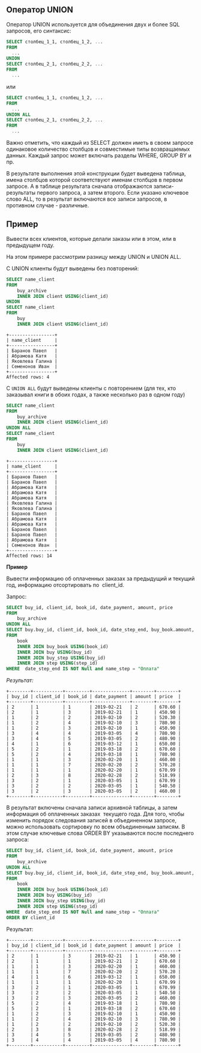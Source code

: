 ## Оператор UNION

Оператор UNION используется для объединения двух и более SQL запросов, его синтаксис:
```SQL
SELECT столбец_1_1, столбец_1_2, ...
FROM 
  ...
UNION
SELECT столбец_2_1, столбец_2_2, ...
FROM 
  ...
```
или

```SQL
SELECT столбец_1_1, столбец_1_2, ...
FROM 
  ...
UNION ALL
SELECT столбец_2_1, столбец_2_2, ...
FROM 
  ...
```

Важно отметить, что каждый из SELECT должен иметь в своем запросе одинаковое количество столбцов и  совместимые типы возвращаемых данных. Каждый запрос может включать разделы WHERE, GROUP BY и пр.

В результате выполнения этой конструкции будет выведена таблица, имена столбцов которой соответствуют именам столбцов в первом запросе. А в таблице результата сначала отображаются записи-результаты первого запроса, а затем второго. Если указано ключевое слово ALL, то в результат включаются все записи запросов, в противном случае - различные.

## Пример

Вывести всех клиентов, которые делали заказы или в этом, или в предыдущем году.

На этом примере рассмотрим разницу между UNION и UNION ALL.

С UNION клиенты будут выведены без повторений:
```SQL
SELECT name_client
FROM 
    buy_archive
    INNER JOIN client USING(client_id)
UNION
SELECT name_client
FROM 
    buy 
    INNER JOIN client USING(client_id)
```
```    
+-----------------+
| name_client     |
+-----------------+
| Баранов Павел   |
| Абрамова Катя   |
| Яковлева Галина |
| Семенонов Иван  |
+-----------------+
Affected rows: 4
```

C ```UNION ALL``` будут выведены клиенты с повторением (для тех, кто заказывал книги в обоих годах, а также несколько раз в одном году)
```SQL
SELECT name_client
FROM 
    buy_archive
    INNER JOIN client USING(client_id)
UNION ALL
SELECT name_client
FROM 
    buy 
    INNER JOIN client USING(client_id)

```
```    
+-----------------+
| name_client     |
+-----------------+
| Баранов Павел   |
| Баранов Павел   |
| Абрамова Катя   |
| Абрамова Катя   |
| Абрамова Катя   |
| Яковлева Галина |
| Яковлева Галина |
| Баранов Павел   |
| Абрамова Катя   |
| Абрамова Катя   |
| Баранов Павел   |
| Баранов Павел   |
| Абрамова Катя   |
| Семенонов Иван  |
+-----------------+
Affected rows: 14
```

**Пример**

Вывести информацию об оплаченных заказах за предыдущий и текущий год, информацию отсортировать по  client_id.

Запрос:
```SQL
SELECT buy_id, client_id, book_id, date_payment, amount, price
FROM 
    buy_archive
UNION ALL
SELECT buy.buy_id, client_id, book_id, date_step_end, buy_book.amount, price
FROM 
    book 
    INNER JOIN buy_book USING(book_id)
    INNER JOIN buy USING(buy_id) 
    INNER JOIN buy_step USING(buy_id)
    INNER JOIN step USING(step_id)                  
WHERE  date_step_end IS NOT Null and name_step = "Оплата"  
```

*Результат:*
```
+--------+-----------+---------+--------------+--------+--------+
| buy_id | client_id | book_id | date_payment | amount | price  |
+--------+-----------+---------+--------------+--------+--------+
| 2      | 1         | 1       | 2019-02-21   | 2      | 670.60 |
| 2      | 1         | 3       | 2019-02-21   | 1      | 450.90 |
| 1      | 2         | 2       | 2019-02-10   | 2      | 520.30 |
| 1      | 2         | 4       | 2019-02-10   | 3      | 780.90 |
| 1      | 2         | 3       | 2019-02-10   | 1      | 450.90 |
| 3      | 4         | 4       | 2019-03-05   | 4      | 780.90 |
| 3      | 4         | 5       | 2019-03-05   | 2      | 480.90 |
| 4      | 1         | 6       | 2019-03-12   | 1      | 650.00 |
| 5      | 2         | 1       | 2019-03-18   | 2      | 670.60 |
| 5      | 2         | 4       | 2019-03-18   | 1      | 780.90 |
| 1      | 1         | 3       | 2020-02-20   | 1      | 460.00 |
| 1      | 1         | 7       | 2020-02-20   | 2      | 570.20 |
| 1      | 1         | 1       | 2020-02-20   | 1      | 670.99 |
| 2      | 3         | 8       | 2020-02-28   | 2      | 518.99 |
| 3      | 2         | 1       | 2020-03-05   | 1      | 670.99 |
| 3      | 2         | 2       | 2020-03-05   | 1      | 540.50 |
| 3      | 2         | 3       | 2020-03-05   | 2      | 460.00 |
+--------+-----------+---------+--------------+--------+--------+
```
В результат включены сначала записи архивной таблицы, а затем информация об оплаченных заказах  текущего года. Для того, чтобы изменить порядок следования записей в объединенном запросе, можно использовать сортировку по всем объединенным записям. В этом случае ключевые слова ORDER BY указываются после последнего запроса: 
```SQL
SELECT buy_id, client_id, book_id, date_payment, amount, price
FROM 
    buy_archive
UNION ALL
SELECT buy.buy_id, client_id, book_id, date_step_end, buy_book.amount, price
FROM 
    book 
    INNER JOIN buy_book USING(book_id)
    INNER JOIN buy USING(buy_id) 
    INNER JOIN buy_step USING(buy_id)
    INNER JOIN step USING(step_id)                  
WHERE  date_step_end IS NOT Null and name_step = "Оплата"
ORDER BY client_id
```

Результат:
```
+--------+-----------+---------+--------------+--------+--------+
| buy_id | client_id | book_id | date_payment | amount | price  |
+--------+-----------+---------+--------------+--------+--------+
| 2      | 1         | 3       | 2019-02-21   | 1      | 450.90 |
| 2      | 1         | 1       | 2019-02-21   | 2      | 670.60 |
| 1      | 1         | 3       | 2020-02-20   | 1      | 460.00 |
| 1      | 1         | 7       | 2020-02-20   | 2      | 570.20 |
| 4      | 1         | 6       | 2019-03-12   | 1      | 650.00 |
| 1      | 1         | 1       | 2020-02-20   | 1      | 670.99 |
| 3      | 2         | 1       | 2020-03-05   | 1      | 670.99 |
| 3      | 2         | 2       | 2020-03-05   | 1      | 540.50 |
| 3      | 2         | 3       | 2020-03-05   | 2      | 460.00 |
| 5      | 2         | 4       | 2019-03-18   | 1      | 780.90 |
| 5      | 2         | 1       | 2019-03-18   | 2      | 670.60 |
| 1      | 2         | 3       | 2019-02-10   | 1      | 450.90 |
| 1      | 2         | 4       | 2019-02-10   | 3      | 780.90 |
| 1      | 2         | 2       | 2019-02-10   | 2      | 520.30 |
| 2      | 3         | 8       | 2020-02-28   | 2      | 518.99 |
| 3      | 4         | 5       | 2019-03-05   | 2      | 480.90 |
| 3      | 4         | 4       | 2019-03-05   | 4      | 780.90 |
+--------+-----------+---------+--------------+--------+--------+
```
